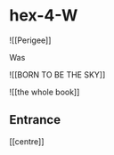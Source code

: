 # hex-4-W


![[Perigee]]

Was 

![[BORN TO BE THE SKY]] 




![[the whole book]]
## Entrance
[[centre]]

